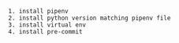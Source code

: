     1. install pipenv
    2. install python version matching pipenv file
    3. install virtual env
    4. install pre-commit
